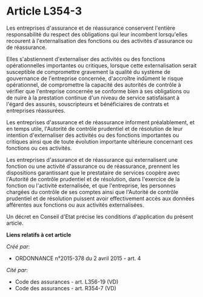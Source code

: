 # Article L354-3

Les entreprises d'assurance et de réassurance conservent l'entière responsabilité du respect des obligations qui leur
incombent lorsqu'elles recourent à l'externalisation des fonctions ou des activités d'assurance ou de réassurance. 

Elles s'abstiennent d'externaliser des activités ou des fonctions opérationnelles importantes ou critiques, lorsque cette
externalisation serait susceptible de compromettre gravement la qualité du système de gouvernance de l'entreprise concernée,
d'accroître indûment le risque opérationnel, de compromettre la capacité des autorités de contrôle à vérifier que
l'entreprise concernée se conforme bien à ses obligations ou de nuire à la prestation continue d'un niveau de service
satisfaisant à l'égard des assurés, souscripteurs et bénéficiaires de contrats et entreprises réassurées. 

Les entreprises d'assurance et de réassurance informent préalablement, et en temps utile, l'Autorité de contrôle prudentiel
et de résolution de leur intention d'externaliser des activités ou des fonctions importantes ou critiques ainsi que de toute
évolution importante ultérieure concernant ces fonctions ou ces activités. 

Les entreprises d'assurance et de réassurance qui externalisent une fonction ou une activité d'assurance ou de réassurance,
prennent les dispositions garantissant que le prestataire de services coopère avec l'Autorité de contrôle prudentiel et de
résolution, dans l'exercice de la fonction ou l'activité externalisée, et que l'entreprise, les personnes chargées du
contrôle de ses comptes ainsi que l'Autorité de contrôle prudentiel et de résolution puissent avoir effectivement accès aux
données afférentes aux fonctions ou aux activités externalisées. 

Un décret en Conseil d'Etat précise les conditions d'application du présent article.

**Liens relatifs à cet article**

_Créé par_:

  - ORDONNANCE n°2015-378 du 2 avril 2015 - art. 4

_Cité par_:

  - Code des assurances - art. L356-19 (VD)
  - Code des assurances - art. R354-7 (VD)
